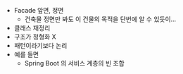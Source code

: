 - Facade 앞면, 정면
	- 건축물 정면만 봐도 이 건물의 목적을 단번에 알 수 있듯이...
- 클래스 재정리
- 구조가 정형화 X
- 패턴이라기보다 논리
- 예를 들면
	- Spring Boot 의 서비스 계층의 빈 조합
